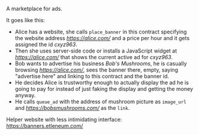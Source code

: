 A marketplace for ads.

It goes like this:

* Alice has a website, she calls `place_banner` in this contract specifying the website address _https://alice.com/_ and a price per hour and it gets assigned the id _cxyz963_.
* Then she uses server-side code or installs a JavaScript widget at _https://alice.com/_ that shows the current active ad for _cxyz963_.
* Bob wants to advertise his business _Bob's Mushrooms_, he is casually browsing _https://alice.com/_, sees the banner there, empty, saying "advertise here" and linking to this contract and the banner id.
* He decides Alice is trustworthy enough to actually display the ad he is going to pay for instead of just faking the display and getting the money anyway.
* He calls `queue_ad` with the address of mushroom picture as `image_url` and _https://bobsmushrooms.com/_ as the `link`.

Helper website with less intimidating interface: https://banners.etleneum.com/
